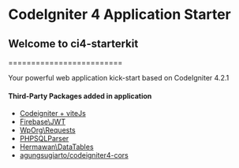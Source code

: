 # CodeIgniter 4 Application Starter

## Welcome to ci4-starterkit
=========================

Your powerful web application kick-start based on CodeIgniter 4.2.1

#### Third-Party Packages added in application

*   [Codeigniter + viteJs](https://github.com/firtadokei/codeigniter-vitejs)
*   [Firebase\\JWT](https://github.com/firebase/php-jwt)
*   [WpOrg\\Requests](https://github.com/WordPress/Requests)
*   [PHPSQLParser](https://github.com/greenlion/PHP-SQL-Parser)
*   [Hermawan\\DataTables](https://github.com/hermawanramadhan/CodeIgniter4-DataTables)
*   [agungsugiarto/codeigniter4-cors](https://github.com/agungsugiarto/codeigniter4-cors)
